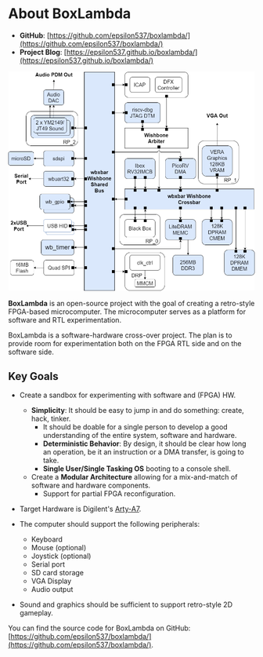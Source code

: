 About BoxLambda
===============

- **GitHub**: [https://github.com/epsilon537/boxlambda/](https://github.com/epsilon537/boxlambda/)
- **Project Blog**: [https://epsilon537.github.io/boxlambda/](https://epsilon537.github.io/boxlambda/)

![BoxLambda Architecture Block Diagram](assets/Arch_Diagram_Big.png)

**BoxLambda** is an open-source project with the goal of creating a retro-style FPGA-based microcomputer. The microcomputer serves as a platform for software and RTL experimentation.

BoxLambda is a software-hardware cross-over project. The plan is to provide room for experimentation both on the FPGA RTL side and on the software side.

Key Goals
---------
- Create a sandbox for experimenting with software and (FPGA) HW.    
    - **Simplicity**: It should be easy to jump in and do something: create, hack, tinker.
        - It should be doable for a single person to develop a good understanding of the entire system, software and hardware.
        - **Deterministic Behavior**: By design, it should be clear how long an operation, be it an instruction or a DMA transfer, is going to take.
        - **Single User/Single Tasking OS** booting to a console shell.
    - Create a **Modular Architecture** allowing for a mix-and-match of software and hardware components.
        - Support for partial FPGA reconfiguration.
- Target Hardware is Digilent's [Arty-A7](https://digilent.com/reference/programmable-logic/arty-a7/start).
- The computer should support the following peripherals:
  - Keyboard
  - Mouse (optional)
  - Joystick (optional)
  - Serial port
  - SD card storage
  - VGA Display
  - Audio output
  
- Sound and graphics should be sufficient to support retro-style 2D gameplay.

You can find the source code for BoxLambda on GitHub: [https://github.com/epsilon537/boxlambda/](https://github.com/epsilon537/boxlambda/).

